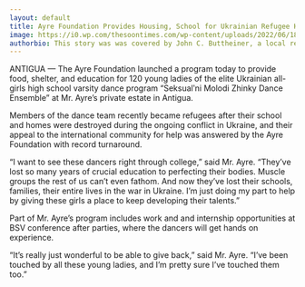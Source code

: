 ```yaml
---
layout: default
title: Ayre Foundation Provides Housing, School for Ukrainian Refugee HS Dance Team
image: https://i0.wp.com/thesoontimes.com/wp-content/uploads/2022/06/18320829_1566885776664163_5348460635651166745_o-1.jpg?w=640&ssl=1
authorbio: This story was was covered by John C. Buttheiner, a local reporter for TST who previously worked as a janitor for an elemtentary school.
---
```


ANTIGUA — The Ayre Foundation launched a program today to provide food, shelter, and education for 120 young ladies of the elite Ukrainian all-girls high school varsity dance program “Seksualʹni Molodi Zhinky Dance Ensemble” at Mr. Ayre’s private estate in Antigua.

Members of the dance team recently became refugees after their school and homes were destroyed during the ongoing conflict in Ukraine, and their appeal to the international community for help was answered by the Ayre Foundation with record turnaround.

 “I want to see these dancers right through college,” said Mr. Ayre. “They’ve lost so many years of crucial education to perfecting their bodies. Muscle groups the rest of us can’t even fathom. And now they’ve lost their schools, families, their entire lives in the war in Ukraine. I’m just doing my part to help by giving these girls a place to keep developing their talents.”

Part of Mr. Ayre’s program includes work and and internship opportunities at BSV conference after parties, where the dancers will get hands on experience.

“It’s really just wonderful to be able to give back,” said Mr. Ayre. “I’ve been touched by all these young ladies, and I’m pretty sure I’ve touched them too.”
